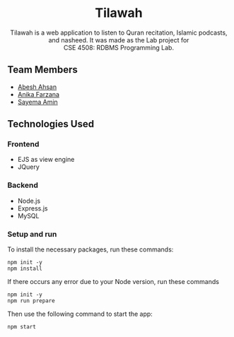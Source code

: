 <h1 align="center">Tilawah</h1>

<p align = "center"> 
Tilawah is a web application to listen to Quran recitation, Islamic podcasts, and nasheed.
It was made as the Lab project for <br> CSE 4508: RDBMS Programming Lab.
</p>

## Team Members

- [Abesh Ahsan](https://github.com/abeshahsan)
- [Anika Farzana](https://github.com/Ani445)
- [Sayema Amin](https://github.com/SayemaSaj)

## Technologies Used

### Frontend

- EJS as view engine
- JQuery

### Backend

- Node.js
- Express.js
- MySQL


### Setup and run
To install the necessary packages, run these commands:
```
npm init -y
npm install
```
If there occurs any error due to your Node version, run these commands

```
npm init -y
npm run prepare
```

Then use the following command to start the app:
```
npm start
```
